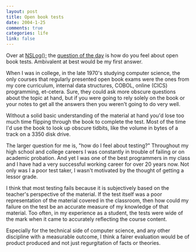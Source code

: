 ```yaml
--- 
layout: post
title: Open book tests
date: 2004-1-25
comments: true
categories: life
link: false
---
```

Over at <a href="http://nslog.com/" title="NSLog();">NSLog();</a> the <a href="http://nslog.com/archives/2004/01/25/qotd_open_book.php" title="question of the day">question of the day</a> is how do you feel about open book tests. Ambivalent at best would be my first answer.

When I was in college, in the late 1970's studying computer science, the only courses that regularly presented open book exams were the ones from my core curriculum, internal data structures, COBOL, online (CICS) programming, et-cetera. Sure, they could ask more obscure questions about the topic at hand, but if you were going to rely solely on the book or your notes to get all the answers then you weren't going to do very well.

Without a solid basic understanding of the material at hand you'd lose too much time flipping through the book to complete the test. Most of the time I'd use the book to look up obscure tidbits, like the volume in bytes of a track on a 3350 disk drive.

The larger question for me is, "how do I feel about testing?" Throughout my high school and college careers I was constantly in trouble of failing or on academic probation. And yet I was one of the best programmers in my class and I have had a very successful working career for over 20 years now. Not only was I a poor test taker, I wasn't motivated by the thought of getting a lessor grade.

I think that most testing fails because it is subjectively based on the teacher's perspective of the material. If the test itself was a poor representation of the material covered in the classroom, then how could my failure on the test be an accurate measure of my knowledge of that material. Too often, in my experience as a student, the tests were wide of the mark when it came to accurately reflecting the course content.

Especially for the technical side of computer science, and any other discipline with a measurable outcome, I think a fairer evaluation would be of product produced and not just regurgitation of facts or theories.
